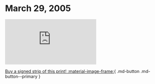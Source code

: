 # March 29, 2005

![](https://www.achewood.com/comic.php?date=03292005)

[Buy a signed strip of this print! :material-image-frame:](https://achewood-holiday-pop-up.myshopify.com/products/strip#03292005){ .md-button .md-button--primary }
